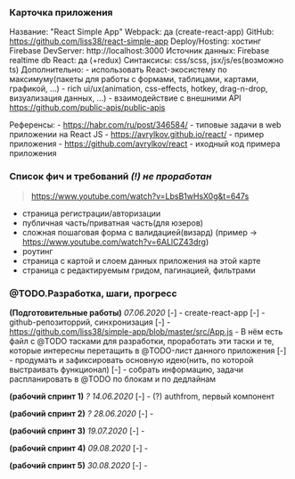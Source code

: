 ### Карточка приложения

Название: "React Simple App"
Webpack: да (create-react-app)
GitHub: https://github.com/liss38/react-simple-app
Deploy/Hosting: хостинг Firebase
DevServer: http://localhost:3000
Источник данных: Firebase realtime db
React: да (+redux)
Синтаксисы: css/scss, jsx/js/es(возможно ts)
Дополнительно: 
	- использовать React-экосистему по максимуму(пакеты для работы с формами, таблицами, картами, графикой, ...)
	- rich ui/ux(animation, css-effects, hotkey, drag-n-drop, визуализация данных, ...)
	- взаимодействие с внешними API https://github.com/public-apis/public-apis

Референсы:
	- https://habr.com/ru/post/346584/ - типовые задачи в web приложении на React JS
	- https://avrylkov.github.io/react/ - пример приложения
	- https://github.com/avrylkov/react - иходный код примера приложения





### Список фич и требований *(!) не проработан*

> https://www.youtube.com/watch?v=LbsB1wHsX0g&t=647s

 - страница регистрации/авторизации
 - публичная часть/приватная часть(для юзеров)
 - сложная пошаговая форма с валидацией(визард) (пример -> https://www.youtube.com/watch?v=6ALlCZ43drg)
 - роутинг
 - страница с картой и слоем данных приложения на этой карте
 - страница с редактируемым гридом, пагинацией, фильтрами






### @TODO.Разработка, шаги, прогресс

**(Подготовительные работы)**  *07.06.2020*
[-] - create-react-app
[-] - github-репозиторрий, синхронизация
[-] - https://github.com/liss38/simple-app/blob/master/src/App.js - В нём есть файл с @TODO тасками для разработки, проработать эти таски и те, которые интересны перетащить в @TODO-лист данного приложения
[-] - продумать и зафиксировать основную идею(нить, по которой выстраивать функционал)
[-] - собрать информацию, задачи распланировать в @TODO по блокам и по дедлайнам


**(рабочий спринт 1)**  *? 14.06.2020*
[-] - (?) authfrom, первый компонент 


**(рабочий спринт 2)**  *? 28.06.2020*
[-] - 


**(рабочий спринт 3)**  *19.07.2020*
[-] - 


**(рабочий спринт 4)**  *09.08.2020*
[-] - 


**(рабочий спринт 5)**  *30.08.2020*
[-] - 
